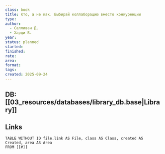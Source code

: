 ```yaml
---
class: book
title: Кто, а не как. Выбирай коллаборацию вместо конкуренции
type:
author:
  - Салливан Д.
  - Харди Б.
year:
status: planned
started:
finished:
rate:
area:
format:
tags:
created: 2025-09-24
---
```

## DB: [[03_resources/databases/library_db.base|Library]]

## Links

```dataview
TABLE WITHOUT ID file.link AS File, class AS Class, created AS Created, area AS Area
FROM [[#]]
````